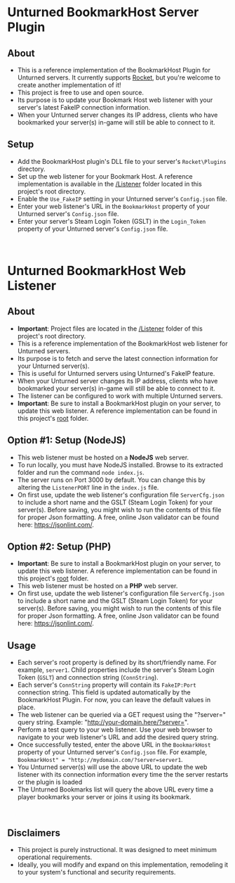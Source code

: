 # Unturned BookmarkHost Server Plugin


## About
- This is a reference implementation of the BookmarkHost Plugin for Unturned servers. It currently supports [Rocket](https://github.com/SmartlyDressedGames/Legally-Distinct-Missile), but you're welcome to create another implementation of it!
- This project is free to use and open source.
- Its purpose is to update your Bookmark Host web listener with your server's latest FakeIP connection information.
- When your Unturned server changes its IP address, clients who have bookmarked your server(s) in-game will still be able to connect to it.

## Setup
- Add the BookmarkHost plugin's DLL file to your server's `Rocket\Plugins` directory.
- Set up the web listener for your Bookmark Host. A reference implementation is available in the [/Listener](https://github.com/PandahutMushy/BookmarkHostPlugin/tree/master/Listener) folder located in this project's root directory. 
- Enable the `Use_FakeIP` setting in your Unturned server's `Config.json` file.
- Enter your web listener's URL in the `BookmarkHost` property of your Unturned server's `Config.json` file.
- Enter your server's Steam Login Token (GSLT) in the `Login_Token` property of your Unturned server's `Config.json` file.

<br/>

# Unturned BookmarkHost Web Listener

## About
- **Important**: Project files are located in the [/Listener](https://github.com/PandahutMushy/BookmarkHostPlugin/tree/master/Listener) folder of this project's root directory. 
- This is a reference implementation of the BookmarkHost web listener for Unturned servers.
- Its purpose is to fetch and serve the latest connection information for your Unturned server(s).
- This is useful for Unturned servers using Unturned's FakeIP feature.
- When your Unturned server changes its IP address, clients who have bookmarked your server(s) in-game will still be able to connect to it.
- The listener can be configured to work with multiple Unturned servers.
- **Important**: Be sure to install a BookmarkHost plugin on your server, to update this web listener. A reference implementation can be found in this project's [root](https://github.com/PandahutMushy/BookmarkHostPlugin/tree/master) folder.

## Option #1: Setup (NodeJS)
- This web listener must be hosted on a **NodeJS** web server.
- To run locally, you must have NodeJS installed. Browse to its extracted folder and run the command `node index.js`.
- The server runs on Port 3000 by default. You can change this by altering the `ListenerPORT` line in the `index.js` file.
- On first use, update the web listener's configuration file `ServerCfg.json` to include a short name and the GSLT (Steam Login Token) for your server(s). Before saving, you might wish to run the contents of this file for proper Json formatting. A free, online Json validator can be found here: https://jsonlint.com/. 

## Option #2: Setup (PHP)
- **Important**: Be sure to install a BookmarkHost plugin on your server, to update this web listener. A reference implementation can be found in this project's [root](https://github.com/PandahutMushy/BookmarkHostPlugin/tree/master) folder.
- This web listener must be hosted on a **PHP** web server.
- On first use, update the web listener's configuration file `ServerCfg.json` to include a short name and the GSLT (Steam Login Token) for your server(s). Before saving, you might wish to run the contents of this file for proper Json formatting. A free, online Json validator can be found here: https://jsonlint.com/. 

## Usage
- Each server's root property is defined by its short/friendly name. For example, `server1`. Child properties include the server's Steam Login Token (`GSLT`) and connection string (`ConnString`).
- Each server's `ConnString` property will contain its `FakeIP:Port` connection string. This field is updated automatically by the BookmarkHost Plugin. For now, you can leave the default values in place.
- The web listener can be queried via a GET request using the "?server=" query string. Example: "http://your-domain.here/?server=<shortname>".
- Perform a test query to your web listener. Use your web browser to navigate to your web listener's URL and add the desired query string.
- Once successfully tested, enter the above URL in the `BookmarkHost` property of your Unturned server's `Config.json` file. For example, `BookmarkHost" = "http://mydomain.com/?server=server1`.
- You Unturned server(s) will use the above URL to update the web listener with its connection information every time the the server restarts or the plugin is loaded
- The Unturned Bookmarks list will query the above URL every time a player bookmarks your server or joins it using its bookmark.

<br/>

## Disclaimers
- This project is purely instructional. It was designed to meet minimum operational requirements.
- Ideally, you will modify and expand on this implementation, remodeling it to your system's functional and security requirements.
